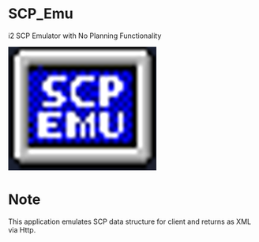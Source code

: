 # SCP_Emu
i2 SCP Emulator with No Planning Functionality 

<img width='300' height="250" src="scp_emu.png">

# Note
This application emulates SCP data structure for client and returns as XML via Http.
